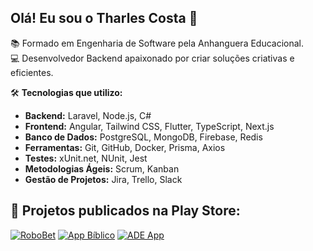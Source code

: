 ## Olá! Eu sou o Tharles Costa 👋

📚 Formado em Engenharia de Software pela Anhanguera Educacional.  
💻 Desenvolvedor Backend apaixonado por criar soluções criativas e eficientes.

🛠️ **Tecnologias que utilizo:**  

- **Backend:** Laravel, Node.js, C#
- **Frontend:** Angular, Tailwind CSS, Flutter, TypeScript, Next.js
- **Banco de Dados:** PostgreSQL, MongoDB, Firebase, Redis  
- **Ferramentas:** Git, GitHub, Docker, Prisma, Axios  
- **Testes:** xUnit.net, NUnit, Jest  
- **Metodologias Ágeis:** Scrum, Kanban  
- **Gestão de Projetos:** Jira, Trello, Slack

## 🚀 Projetos publicados na Play Store:

[![RoboBet](https://play-lh.googleusercontent.com/WSZkzcca8XoloSD8K6Evs39LMamkAaGUAQH5n_iHTKEvH5ebVwbenH9CpOS6C3Jyx8Y=w40-h40-rw)](https://play.google.com/store/apps/details?id=br.com.robobet)
[![App Bíblico](https://play-lh.googleusercontent.com/fU4EKF__HDnO8zf0L-5TM7l3NX-ic37znWv21VQs9aJeAb3GcZKZwTK436EdMLldWw=w40-h40-rw)](https://play.google.com/store/apps/details?id=br.com.alf.biblia_sagrada)
[![ADE App](https://play-lh.googleusercontent.com/VeIs9Qfda03gkCw_nepIjyTa2NGQMUCzin6-uEgOWHyqxAbC3bRjLgClASAYXSgMTg=w40-h40-rw)](https://play.google.com/store/apps/details?id=br.com.adebcomadesma.adeb)
